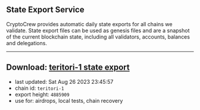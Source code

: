 ## State Export Service
CryptoCrew provides automatic daily state exports for all chains we validate. State export files can be used as genesis files and are a snapshot of the current blockchain state, including all validators, accounts, balances and delegations.

---
**Download: [teritori-1 state export](https://dl.ccvalidators.com/SERVICE/teritori/teritori-1_export_4885909.json)**
---

- last updated: Sat Aug 26 2023 23:45:57
- chain id: `teritori-1`
- export height: `4885909`
- use for: airdrops, local tests, chain recovery
